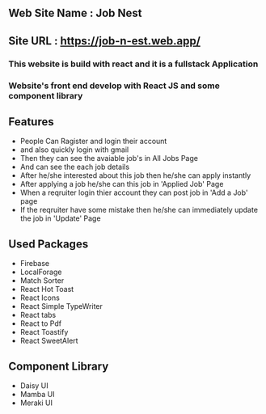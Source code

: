 ## Web Site Name : Job Nest
## Site URL : https://job-n-est.web.app/


### This website is build with react and it is a fullstack Application 
### Website's front end develop with React JS and some component library

## Features 
* People Can Ragister and login their account
* and also quickly login with gmail
* Then they can see the avaiable job's in All Jobs Page 
* And can see the each job details 
* After he/she interested about this job then he/she can apply instantly
* After applying a job he/she can this job in 'Applied Job' Page
* When a reqruiter login thier account they can post job in 'Add a Job' page
* If the reqruiter have some mistake then he/she can immediately update the job in 'Update' Page 

## Used Packages 
* Firebase
* LocalForage
* Match Sorter
* React Hot Toast
* React Icons
* React Simple TypeWriter
* React tabs
* React to Pdf
* React Toastify
* React SweetAlert

## Component Library
* Daisy UI
* Mamba UI
* Meraki UI